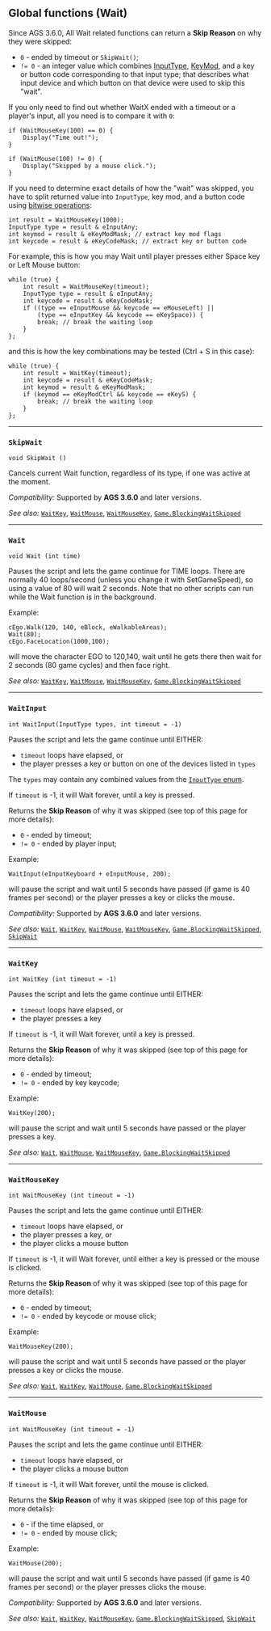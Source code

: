 ## Global functions (Wait)

Since AGS 3.6.0, All Wait related functions can return a **Skip Reason** on why they were skipped:

- `0` - ended by timeout or `SkipWait()`;
- `!= 0` - an integer value which combines [InputType](StandardEnums#inputtype), [KeyMod](Keycodes#key-modifiers), and a key or button code corresponding to that input type; that describes what input device and which button on that device were used to skip this "wait".

If you only need to find out whether WaitX ended with a timeout or a player's input, all you need is to compare it with `0`:

    if (WaitMouseKey(100) == 0) {
        Display("Time out!");
    }

    if (WaitMouse(100) != 0) {
        Display("Skipped by a mouse click.");
    }

If you need to determine exact details of how the "wait" was skipped, you have to split returned value into `InputType`, key mod, and a button code using [bitwise operations](ScriptKeywords#operators):

    int result = WaitMouseKey(1000);
    InputType type = result & eInputAny;
    int keymod = result & eKeyModMask; // extract key mod flags
    int keycode = result & eKeyCodeMask; // extract key or button code

For example, this is how you may Wait until player presses either Space key or Left Mouse button:

    while (true) {
        int result = WaitMouseKey(timeout);
        InputType type = result & eInputAny;
        int keycode = result & eKeyCodeMask;
        if ((type == eInputMouse && keycode == eMouseLeft) ||
            (type == eInputKey && keycode == eKeySpace)) {
            break; // break the waiting loop
        }
    };

and this is how the key combinations may be tested (Ctrl + S in this case):

    while (true) {
        int result = WaitKey(timeout);
        int keycode = result & eKeyCodeMask;
        int keymod = result & eKeyModMask;
        if (keymod == eKeyModCtrl && keycode == eKeyS) {
            break; // break the waiting loop
        }
    };

---

### `SkipWait`

    void SkipWait ()

Cancels current Wait function, regardless of its type, if one was active at the moment.

*Compatibility:* Supported by **AGS 3.6.0** and later versions.

*See also:* [`WaitKey`](Globalfunctions_Wait#waitkey),
[`WaitMouse`](Globalfunctions_Wait#waitmouse),
[`WaitMouseKey`](Globalfunctions_Wait#waitmousekey),
[`Game.BlockingWaitSkipped`](Game#gameblockingwaitskipped)

---

### `Wait`

    void Wait (int time)

Pauses the script and lets the game continue for TIME loops. There are
normally 40 loops/second (unless you change it with SetGameSpeed), so
using a value of 80 will wait 2 seconds. Note that no other scripts can
run while the Wait function is in the background.

Example:

    cEgo.Walk(120, 140, eBlock, eWalkableAreas);
    Wait(80);
    cEgo.FaceLocation(1000,100);

will move the character EGO to 120,140, wait until he gets there then
wait for 2 seconds (80 game cycles) and then face right.

*See also:* [`WaitKey`](Globalfunctions_Wait#waitkey),
[`WaitMouse`](Globalfunctions_Wait#waitmouse),
[`WaitMouseKey`](Globalfunctions_Wait#waitmousekey),
[`Game.BlockingWaitSkipped`](Game#gameblockingwaitskipped)

---

### `WaitInput`

    int WaitInput(InputType types, int timeout = -1)

Pauses the script and lets the game continue until EITHER:

- `timeout` loops have elapsed, or
- the player presses a key or button on one of the devices listed in `types`

The `types` may contain any combined values from the [`InputType` enum](StandardEnums#inputtype).

If `timeout` is -1, it will Wait forever, until a key is pressed.

Returns the **Skip Reason** of why it was skipped (see top of this page for more details):

- `0` - ended by timeout;
- `!= 0` - ended by player input;

Example:

    WaitInput(eInputKeyboard + eInputMouse, 200);

will pause the script and wait until 5 seconds have passed (if game is 40 frames per second) or the player
presses a key or clicks the mouse.

*Compatibility:* Supported by **AGS 3.6.0** and later versions.

*See also:* [`Wait`](Globalfunctions_Wait#wait), 
[`WaitKey`](Globalfunctions_Wait#waitkey), 
[`WaitMouse`](Globalfunctions_Wait#waitmouse),
[`WaitMouseKey`](Globalfunctions_Wait#waitmousekey),
[`Game.BlockingWaitSkipped`](Game#gameblockingwaitskipped),
[`SkipWait`](Globalfunctions_Wait#skipwait)

---

### `WaitKey`

    int WaitKey (int timeout = -1)

Pauses the script and lets the game continue until EITHER:

- `timeout` loops have elapsed, or
- the player presses a key

If `timeout` is -1, it will Wait forever, until a key is pressed.

Returns the **Skip Reason** of why it was skipped (see top of this page for more details):

- `0` - ended by timeout;
- `!= 0` - ended by key keycode;

Example:

    WaitKey(200);

will pause the script and wait until 5 seconds have passed or the player
presses a key.

*See also:* [`Wait`](Globalfunctions_Wait#wait),
[`WaitMouse`](Globalfunctions_Wait#waitmouse),
[`WaitMouseKey`](Globalfunctions_Wait#waitmousekey),
[`Game.BlockingWaitSkipped`](Game#gameblockingwaitskipped)

---

### `WaitMouseKey`

    int WaitMouseKey (int timeout = -1)

Pauses the script and lets the game continue until EITHER:

- `timeout` loops have elapsed, or
- the player presses a key, or
- the player clicks a mouse button

If `timeout` is -1, it will Wait forever, until either a key is pressed or the mouse is clicked.

Returns the **Skip Reason** of why it was skipped (see top of this page for more details):

- `0` - ended by timeout;
- `!= 0` - ended by keycode or mouse click;

Example:

    WaitMouseKey(200);

will pause the script and wait until 5 seconds have passed or the player
presses a key or clicks the mouse.

*See also:* [`Wait`](Globalfunctions_Wait#wait), 
[`WaitKey`](Globalfunctions_Wait#waitkey),
[`WaitMouse`](Globalfunctions_Wait#waitmouse),
[`Game.BlockingWaitSkipped`](Game#gameblockingwaitskipped)

---

### `WaitMouse`

    int WaitMouseKey (int timeout = -1)

Pauses the script and lets the game continue until EITHER:

- `timeout` loops have elapsed, or
- the player clicks a mouse button

If `timeout` is -1, it will Wait forever, until the mouse is clicked.

Returns the **Skip Reason** of why it was skipped (see top of this page for more details):

- `0` - if the time elapsed, or 
- `!= 0` - ended by mouse click;

Example:

    WaitMouse(200);

will pause the script and wait until 5 seconds have passed (if game is 40 frames per second) or the player
presses clicks the mouse.

*Compatibility:* Supported by **AGS 3.6.0** and later versions.

*See also:* [`Wait`](Globalfunctions_Wait#wait), 
[`WaitKey`](Globalfunctions_Wait#waitkey), 
[`WaitMouseKey`](Globalfunctions_Wait#waitmousekey),
[`Game.BlockingWaitSkipped`](Game#gameblockingwaitskipped),
[`SkipWait`](Globalfunctions_Wait#skipwait)